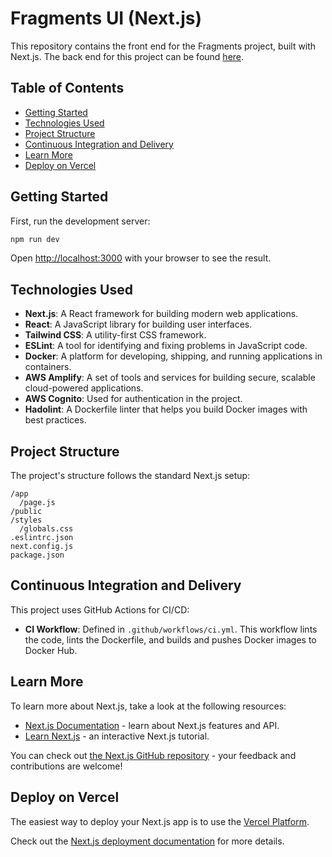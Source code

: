 
# Fragments UI (Next.js)

This repository contains the front end for the Fragments project, built with Next.js. The back end for this project can be found [here](https://github.com/benakram4/fragments).

## Table of Contents
- [Getting Started](#getting-started)
- [Technologies Used](#technologies-used)
- [Project Structure](#project-structure)
- [Continuous Integration and Delivery](#continuous-integration-and-delivery)
- [Learn More](#learn-more)
- [Deploy on Vercel](#deploy-on-vercel)

## Getting Started

First, run the development server:

```bash
npm run dev
```

Open [http://localhost:3000](http://localhost:3000) with your browser to see the result.

## Technologies Used

- **Next.js**: A React framework for building modern web applications.
- **React**: A JavaScript library for building user interfaces.
- **Tailwind CSS**: A utility-first CSS framework.
- **ESLint**: A tool for identifying and fixing problems in JavaScript code.
- **Docker**: A platform for developing, shipping, and running applications in containers.
- **AWS Amplify**: A set of tools and services for building secure, scalable cloud-powered applications.
- **AWS Cognito**: Used for authentication in the project.
- **Hadolint**: A Dockerfile linter that helps you build Docker images with best practices.

## Project Structure

The project's structure follows the standard Next.js setup:

```
/app
  /page.js
/public
/styles
  /globals.css
.eslintrc.json
next.config.js
package.json
```

## Continuous Integration and Delivery

This project uses GitHub Actions for CI/CD:

- **CI Workflow**: Defined in `.github/workflows/ci.yml`. This workflow lints the code, lints the Dockerfile, and builds and pushes Docker images to Docker Hub.

## Learn More

To learn more about Next.js, take a look at the following resources:

- [Next.js Documentation](https://nextjs.org/docs) - learn about Next.js features and API.
- [Learn Next.js](https://nextjs.org/learn) - an interactive Next.js tutorial.

You can check out [the Next.js GitHub repository](https://github.com/vercel/next.js/) - your feedback and contributions are welcome!

## Deploy on Vercel

The easiest way to deploy your Next.js app is to use the [Vercel Platform](https://vercel.com/new?utm_medium=default-template&filter=next.js&utm_source=create-next-app&utm_campaign=create-next-app).

Check out the [Next.js deployment documentation](https://nextjs.org/docs/deployment) for more details.

